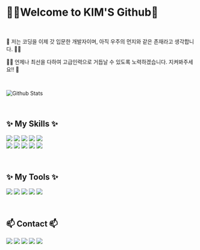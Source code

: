 <h1 align="left">
 👩‍🚀Welcome to KIM'S Github🚀
</h1>

<br>
<p align="left">
🚀 저는 코딩을 이제 갓 입문한 개발자이며, 아직 우주의 먼지와 같은 존재라고 생각합니다. 👩‍🚀
</p> 
<p align="left">
 👩‍🚀 언제나 최선을 다하여 고급인력으로 거듭날 수 있도록 노력하겠습니다. 지켜봐주세요!! 🚀
</p> 
<br>

![Github Stats](https://github-readme-stats.vercel.app/api?username=kimjaehyun5116&show_icons=true&theme=radical)

<br> 

                                          
<!--내용 부분-->
<h2>✨ My Skills ✨</h2>

<img src="https://img.shields.io/badge/-JAVA-1E8CBE?style=for-the-badge&logo=java&logoColor=white"> <img src="https://img.shields.io/badge/-HTML5-F05032?style=for-the-badge&logo=html5&logoColor=white"> <img src="https://img.shields.io/badge/-CSS3-007ACC?style=for-the-badge&logo=css3&logoColor=white"> <img src="https://img.shields.io/badge/-JavaScript-%23F7DF1C?style=for-the-badge&logo=javascript&logoColor=white"> <img src="https://img.shields.io/badge/-React-61DAFB?style=for-the-badge&logo=React&logoColor=white">
<br>
<img src="https://img.shields.io/badge/-Docker-46a2f1?style=for-the-badge&logo=docker&logoColor=white"> <img src="https://img.shields.io/badge/mysql-4479A1?style=for-the-badge&logo=mysql&logoColor=white"> <img src="https://img.shields.io/badge/-Oracle-F80000?style=for-the-badge&logo=Oracle&Color=white"> <img src="https://img.shields.io/badge/-springboot-6DB33F?style=for-the-badge&logo=springboot&logoColor=white">  <img src="https://img.shields.io/badge/-node.js-339933?style=for-the-badge&logo=nodedotjs&logoColor=white"> 

<br>
<h2>✨ My Tools ✨</h2>

<img src="https://img.shields.io/badge/-intellijidea-black?style=for-the-badge&logo=intellijidea&Color=white"> <img src="https://img.shields.io/badge/-visualstudiocode-007ACC?style=for-the-badge&logo=visualstudiocode&logoColor=white"> <img src="https://img.shields.io/badge/-eclipseide-2C2255?style=for-the-badge&logo=eclipseide&Color=white"> <img src="https://img.shields.io/badge/-Git-F05032?style=for-the-badge&logo=git&logoColor=white"> <img src="https://img.shields.io/badge/-Github-181717?style=for-the-badge&logo=github&logoColor=white"> 

<br>
<h2 align="left">📫 Contact 📫</h2>

<div align="left">
   <a href="mailto:ibns789@gmail.com"> <img src="https://img.shields.io/badge/MAIL-EA4335?style=flat&logo=gmail&logoColor=white"/></a>
   <a href="https://instagram.com/ibns789"> <img src="https://img.shields.io/badge/SNS-F9AB00?style=flat&logo=Instagram&logocolor=E4405F&link=https://instagram.com/ibns789"/></a>
   <a href="https://kimjaehyun5116.github.io/"> <img src="https://img.shields.io/badge/Blog-222222?style=flat&logo=github&logocolor=white&link=https://kimjaehyun5116.github.io"/></a>
   <a href="https://blog.naver.com/oasisefit"> <img src="https://img.shields.io/badge/Blog-007396?style=flat&logo=naver&Logocolor=white&link=https://blog.naver.com/oasisefit"/></a>
   <a href="https://www.notion.so/kim-jae-hyun-11c28874ceb44560be1bda5cd670c1e9"> <img src="https://img.shields.io/badge/notion-000000?style=flat&logo=notion&logocolor=white&link=https://www.notion.so/kim-jae-hyun-11c28874ceb44560be1bda5cd670c1e9"/></a>
</div>
